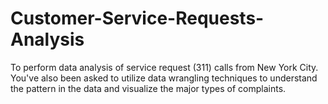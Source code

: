 # Customer-Service-Requests-Analysis
To perform data analysis of service request (311) calls from New York City. You've also been asked to utilize data wrangling techniques to understand the pattern in the data and visualize the major types of complaints.
